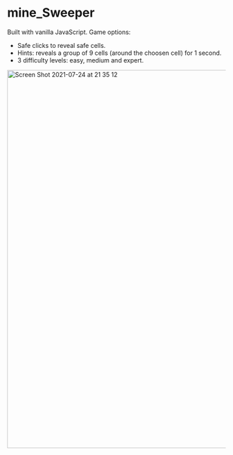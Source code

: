 # mine_Sweeper

Built with vanilla JavaScript.
Game options:
- Safe clicks to reveal safe cells.
- Hints: reveals a group of 9 cells (around the choosen cell) for 1 second.
- 3 difficulty levels: easy, medium and expert.


<img width="871" alt="Screen Shot 2021-07-24 at 21 35 12" src="https://user-images.githubusercontent.com/74869982/126878178-161f0dd3-ed22-4375-bec8-5a15142beffa.png">
